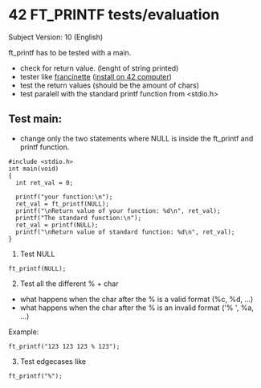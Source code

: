 # 42 FT_PRINTF tests/evaluation

Subject Version: 10 (English)

ft_printf has to be tested with a main.
- check for return value. (lenght of string printed)
- tester like [francinette](https://github.com/xicodomingues/francinette/) ([install on 42 computer](https://github.com/WaRtr0/francinette-image))
- test the return values (should be the amount of chars)
- test paralell with the standard printf function from <stdio.h>

## Test main:
- change only the two statements where NULL is inside the ft_printf and printf function.
```
#include <stdio.h>
int main(void)
{
  int ret_val = 0;

  printf("your function:\n");
  ret_val = ft_printf(NULL);
  printf("\nReturn value of your function: %d\n", ret_val);
  printf("The standard function:\n");
  ret_val = printf(NULL);
  printf("\nReturn value of standard function: %d\n", ret_val);
}
```

1. Test NULL
```
ft_printf(NULL);
```

2. Test all the different % + char
  - what happens when the char after the % is a valid format (%c, %d, ...)
  - what happens when the char after the % is an invalid format ('% ', %a, ...)

Example:
```
ft_printf("123 123 123 % 123");
```

3. Test edgecases like

```
ft_printf("%");
```